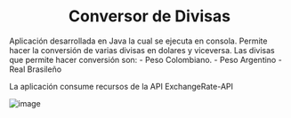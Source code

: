 <h1 align="center"> Conversor de Divisas </h1>
Aplicación desarrollada en Java la cual se ejecuta en consola. Permite hacer la conversión de varias divisas en dolares y viceversa.
Las divisas que permite hacer conversión son: 
- Peso Colombiano.
- Peso Argentino
- Real Brasileño

La aplicación consume recursos de la API ExchangeRate-API

![image](https://github.com/user-attachments/assets/e57427b0-4437-43a8-b7b1-6d19e3d8758f)

